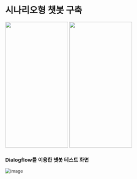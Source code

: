 # 시나리오형 챗봇 구축

<img src="https://user-images.githubusercontent.com/94501397/180139112-c444f876-9056-402c-a268-b3f5a7b5f948.png" width="200" height="400"/>
<img src="(https://user-images.githubusercontent.com/94501397/180139239-068f853c-16a3-430c-a8f8-db6da6b1a38f.png" width="200" height="400"/>


### Dialogflow를 이용한 챗봇 테스트 화면
![image](https://user-images.githubusercontent.com/94501397/180139315-d6e219fe-bfed-46cb-a5ff-20efdc947604.png)


